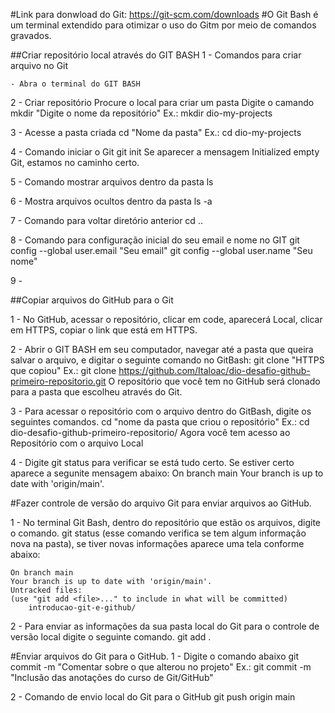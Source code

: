 #Link para donwload do Git: https://git-scm.com/downloads
#O Git Bash é um terminal extendido para otimizar o uso do Gitm por meio de comandos gravados.

##Criar repositório local através do GIT BASH
1 - Comandos para criar arquivo no Git

	- Abra o terminal do GIT BASH

2 - Criar repositório
	Procure o local para criar um pasta
	Digite o camando mkdir "Digite o nome da repositório"
		Ex.: mkdir dio-my-projects

3 - Acesse a pasta criada
	cd "Nome da pasta"
		Ex.: cd dio-my-projects

4 - Comando iniciar o Git
	git init
		Se aparecer a mensagem Initialized empty Git, estamos no 		caminho certo.

5 - Comando mostrar arquivos dentro da pasta
	ls

6 - Mostra arquivos ocultos dentro da pasta
	ls -a

7 - Comando para voltar diretório anterior
	cd ..

8 - Comando para configuração inicial do seu email e nome no GIT
	git config --global user.email "Seu email" 
	git config --global user.name "Seu nome"

9 - 


##Copiar arquivos do GitHub para o Git

1 - No GitHub, acessar o repositório, clicar em code, aparecerá Local, clicar em HTTPS, copiar o link que está em HTTPS.

2 - Abrir o GIT BASH em seu computador, navegar até a pasta que queira salvar o arquivo, e digitar o seguinte comando no GitBash:
	git clone "HTTPS que copiou"
	Ex.:
	git clone https://github.com/Italoac/dio-desafio-github-primeiro-repositorio.git
	O repositório que você tem no GitHub será clonado para a pasta que escolheu através do Git.

3 - Para acessar o repositório com o arquivo dentro do GitBash, digite os seguintes comandos.
	cd "nome da pasta que criou o repositório"
	Ex.: cd dio-desafio-github-primeiro-repositorio/
	Agora você tem acesso ao Repositório com o arquivo Local

4 - Digite git status para verificar se está tudo certo. Se estiver certo aparece a segunite mensagem abaixo:
	On branch main
	Your branch is up to date with 'origin/main'.

#Fazer controle de versão do arquivo Git para enviar arquivos ao GitHub.

1 - No terminal Git Bash, dentro do repositório que estão os arquivos, digite o comando.
	git status (esse comando verifica se tem algum informação nova na pasta), se tiver novas informações aparece uma tela conforme abaixo:

	On branch main
	Your branch is up to date with 'origin/main'.
	Untracked files:
  	(use "git add <file>..." to include in what will be committed)
        introducao-git-e-github/

2 - Para enviar as informações da sua pasta local do Git para o  controle de versão local digite o seguinte comando.
	git add .


#Enviar arquivos do Git para o GitHub.
1 - Digite o comando abaixo
	git commit -m "Comentar sobre o que alterou no projeto"
	Ex.: git commit -m "Inclusão das anotações do curso de Git/GitHub"

2 - Comando de envio local do Git para o GitHub
	git push origin main



 

